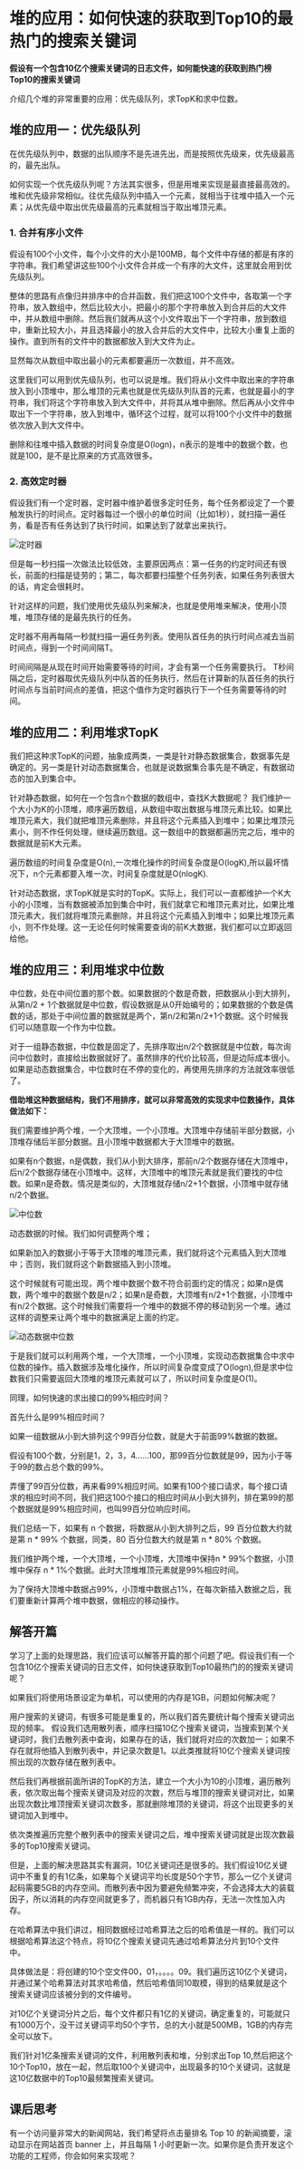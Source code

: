 # 堆的应用：如何快速的获取到Top10的最热门的搜索关键词

**假设有一个包含10亿个搜索关键词的日志文件，如何能快速的获取到热门榜Top10的搜索关键词**

介绍几个堆的非常重要的应用：优先级队列，求TopK和求中位数。

## 堆的应用一：优先级队列
在优先级队列中，数据的出队顺序不是先进先出，而是按照优先级来，优先级最高的，最先出队。

如何实现一个优先级队列呢？方法其实很多，但是用堆来实现是最直接最高效的。堆和优先级非常相似。往优先级队列中插入一个元素，就相当于往堆中插入一个元素；从优先级中取出优先级最高的元素就相当于取出堆顶元素。

### 1. 合并有序小文件
假设有100个小文件，每个小文件的大小是100MB，每个文件中存储的都是有序的字符串。我们希望讲这些100个小文件合并成一个有序的大文件，这里就会用到优先级队列。

整体的思路有点像归并排序中的合并函数，我们把这100个文件中，各取第一个字符串，放入数组中，然后比较大小，把最小的那个字符串放入到合并后的大文件中，并从数组中删除。然后我们就再从这个小文件取出下一个字符串，放到数组中，重新比较大小，并且选择最小的放入合并后的大文件中，比较大小重复上面的操作。直到所有的文件中的数据都放入到大文件为止。

显然每次从数组中取出最小的元素都要遍历一次数组，并不高效。

这里我们可以用到优先级队列，也可以说是堆。我们将从小文件中取出来的字符串放入到小顶堆中，那么堆顶的元素也就是优先级队列队首的元素，也就是最小的字符串，我们将这个字符串放入到大文件中，并将其从堆中删除。然后再从小文件中取出下一个字符串，放入到堆中，循环这个过程，就可以将100个小文件中的数据依次放入到大文件中。

删除和往堆中插入数据的时间复杂度是O(logn)，n表示的是堆中的数据个数，也就是100，是不是比原来的方式高效很多。

### 2. 高效定时器

假设我们有一个定时器，定时器中维护着很多定时任务，每个任务都设定了一个要触发执行的时间点。定时器每过一个很小的单位时间（比如1秒），就扫描一遍任务，看是否有任务达到了执行时间，如果达到了就拿出来执行。

![定时器](img/定时器.jpg)

但是每一秒扫描一次做法比较低效，主要原因两点：第一任务的约定时间还有很长，前面的扫描是徒劳的；第二，每次都要扫描整个任务列表，如果任务列表很大的话，肯定会很耗时。

针对这样的问题，我们使用优先级队列来解决，也就是使用堆来解决，使用小顶堆，堆顶存储的是最先执行的任务。

定时器不用再每隔一秒就扫描一遍任务列表。使用队首任务的执行时间点减去当前时间点，得到一个时间间隔T。

时间间隔是从现在时间开始需要等待的时间，才会有第一个任务需要执行。
T秒间隔之后，定时器取优先级队列中队首的任务执行，然后在计算新的队首任务的执行时间点与当前时间点的差值，把这个值作为定时器执行下一个任务需要等待的时间。

## 堆的应用二：利用堆求TopK
我们把这种求TopK的问题，抽象成两类，一类是针对静态数据集合，数据事先是确定的。另一类是针对动态数据集合，也就是说数据集合事先是不确定，有数据动态的加入到集合中。

针对静态数据，如何在一个包含n个数据的数组中，查找K大数据呢？
我们维护一个大小为K的小顶堆，顺序遍历数组，从数组中取出数据与堆顶元素比较。如果比堆顶元素大，我们就把堆顶元素删除，并且将这个元素插入到堆中；如果比堆顶元素小，则不作任何处理，继续遍历数组。这一数组中的数据都遍历完之后，堆中的数据就是前K大元素。

遍历数组的时间复杂度是O(n),一次堆化操作的时间复杂度是O(logK),所以最坏情况下，n个元素都要入堆一次，时间复杂度就是O(nlogK).

针对动态数据，求TopK就是实时的TopK。实际上，我们可以一直都维护一个K大小的小顶堆，当有数据被添加到集合中时，我们就拿它和堆顶元素对比，如果比堆顶元素大，我们就将堆顶元素删除，并且将这个元素插入到堆中；如果比堆顶元素小，则不作处理。这一无论任何时候需要查询的前K大数据，我们都可以立即返回给他。

## 堆的应用三：利用堆求中位数

中位数，处在中间位置的那个数。如果数据的个数是奇数，把数据从小到大排列，从第n/2 + 1个数据就是中位数，假设数据是从0开始编号的；如果数据的个数是偶数的话，那处于中间位置的数据就是两个，第n/2和第n/2+1个数据。这个时候我们可以随意取一个作为中位数。

对于一组静态数据，中位数是固定了，先排序取出n/2个数据就是中位数，每次询问中位数时，直接给出数据就好了。虽然排序的代价比较高，但是边际成本很小。
如果是动态数据集合，中位数时在不停的变化的，再使用先排序的方法就效率很低了。

**借助堆这种数据结构，我们不用排序，就可以非常高效的实现求中位数操作，具体做法如下：**

我们需要维护两个堆，一个大顶堆，一个小顶堆。大顶堆中存储前半部分数据，小顶堆存储后半部分数据。且小顶堆中数据都大于大顶堆中的数据。

如果有n个数据，n是偶数，我们从小到大排序，那前n/2个数据存储在大顶堆中，后n/2个数据存储在小顶堆中。这样，大顶堆中的堆顶元素就是我们要找的中位数。如果n是奇数。情况是类似的，大顶堆就存储n/2+1个数据，小顶堆中就存储n/2个数据。

![中位数](img/中位数.jpg)

动态数据的时候。我们如何调整两个堆；

如果新加入的数据小于等于大顶堆的堆顶元素，我们就将这个元素插入到大顶堆中；否则，我们就将这个新数据插入到小顶堆。

这个时候就有可能出现，两个堆中数据个数不符合前面约定的情况；如果n是偶数，两个堆中的数据个数是n/2；如果n是奇数，大顶堆有n/2+1个数据，小顶堆中有n/2个数据。这个时候我们需要将一个堆中的数据不停的移动到另一个堆。通过这样的调整来让两个堆中的数据满足上面的约定。

![动态数据中位数](img/动态数据中位数.jpg)

于是我们就可以利用两个堆，一个大顶堆，一个小顶堆，实现动态数据集合中求中位数的操作。插入数据涉及堆化操作，所以时间复杂度变成了O(logn),但是求中位数我们只需要返回大顶堆的堆顶元素就可以了，所以时间复杂度是O(1)。

同理，如何快速的求出接口的99%相应时间？

首先什么是99%相应时间？

如果一组数据从小到大排列这个99百分位数，就是大于前面99%数据的数据。

假设有100个数，分别是1，2，3，4……100，那99百分位数就是99，因为小于等于99的数占总个数的99%。

弄懂了99百分位数，再来看99%相应时间。如果有100个接口请求，每个接口请求的相应时间不同，我们把这100个接口的相应时间从小到大排列，排在第99的那个数据就是99%相应时间，也叫99百分位响应时间。

我们总结一下，如果有 n 个数据，将数据从小到大排列之后，99 百分位数大约就是第 n * 99% 个数据，同类，80 百分位数大约就是第 n * 80% 个数据。

我们维护两个堆，一个大顶堆，一个小顶堆，大顶堆中保持n * 99%个数据，小顶堆中保存 n * 1%个数据。此时大顶堆堆顶元素就是99%相应时间。

为了保持大顶堆中数据占99%，小顶堆中数据占1%，在每次新插入数据之后，我们要重新计算两个堆中数据，做相应的移动操作。

## 解答开篇
学习了上面的处理思路，我们应该可以解答开篇的那个问题了吧。假设我们有一个包含10亿个搜索关键词的日志文件，如何快速获取到Top10最热门的的搜索关键词呢？

如果我们将使用场景设定为单机，可以使用的内存是1GB，问题如何解决呢？

用户搜索的关键词，有很多可能是重复的，所以我们首先要统计每个搜索关键词出现的频率。
假设我们选用散列表，顺序扫描10亿个搜索关键词，当搜索到某个关键词时，我们去散列表中查询，如果存在的话，我们就将对应的次数加一；如果不存在就将他插入到散列表中，并记录次数是1。以此类推就将10亿个搜索关键词按照出现的次数存储在散列表中。

然后我们再根据前面所讲的TopK的方法，建立一个大小为10的小顶堆，遍历散列表，依次取出每个搜索关键词及对应的次数，然后与堆顶的搜索关键词对比，如果出现次数比堆顶搜索关键词次数多，那就删除堆顶的关键词，将这个出现更多的关键词加入到堆中。

依次类推遍历完整个散列表中的搜索关键词之后，堆中搜索关键词就是出现次数最多的Top10搜索关键词。

但是，上面的解决思路其实有漏洞，10亿关键词还是很多的。我们假设10亿关键词中不重复的有1亿条，如果每个关键词平均长度是50个字节，那么一亿个关键词起码需要5GB的内存空间。而散列表中因为要避免频繁冲突，不会选择太大的装载因子，所以消耗的内存空间就更多了，而机器只有1GB内存，无法一次性加入内存。

在哈希算法中我们讲过，相同数据经过哈希算法之后的哈希值是一样的。我们可以根据哈希算法这个特点，将10亿个搜索关键词先通过哈希算法分片到10个文件中。

具体做法是：将创建的10个空文件00，01，。。。。09。我们遍历这10亿个关键词，并通过某个哈希算法对其求哈希值，然后哈希值同10取模，得到的结果就是这个搜索关键词应该被分到的文件编号。

对10亿个关键词分片之后，每个文件都只有1亿的关键词，确定重复的，可能就只有1000万个，没干过关键词平均50个字节，总的大小就是500MB，1GB的内存完全可以放下。

我们针对1亿条搜索关键词的文件，利用散列表和堆，分别求出Top 10,然后把这个10个Top10，放在一起，然后取100个关键词中，出现最多的10个关键词，这就是这10亿数据中的Top10最频繁搜索关键词。

## 课后思考

有一个访问量非常大的新闻网站，我们希望将点击量排名 Top 10 的新闻摘要，滚动显示在网站首页 banner 上，并且每隔 1 小时更新一次。如果你是负责开发这个功能的工程师，你会如何来实现呢？



